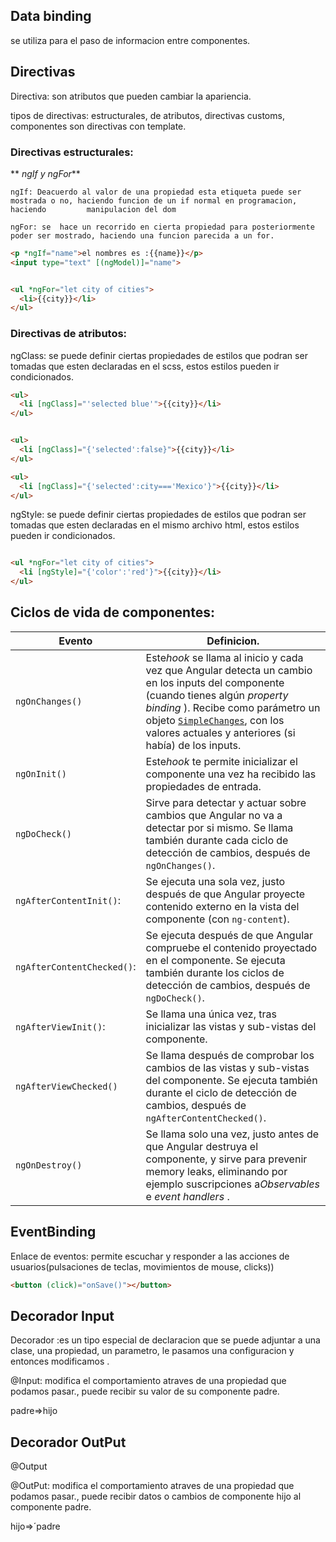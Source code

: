 ## Data binding

se utiliza para el paso de informacion entre componentes.

## Directivas

Directiva:  son atributos que pueden cambiar la apariencia.

tipos de directivas: estructurales, de atributos, directivas customs, componentes son directivas con template.

### Directivas estructurales:

** *ngIf y ngFor***

    ngIf: Deacuerdo al valor de una propiedad esta etiqueta puede ser mostrada o no, haciendo funcion de un if normal en programacion, haciendo 		manipulacion del dom

    ngFor: se  hace un recorrido en cierta propiedad para posteriormente poder ser mostrado, haciendo una funcion parecida a un for.

```html
<p *ngIf="name">el nombres es :{{name}}</p>
<input type="text" [(ngModel)]="name">


<ul *ngFor="let city of cities">
  <li>{{city}}</li>
</ul>

```

### Directivas de atributos:

ngClass: se puede definir ciertas propiedades de estilos que podran ser tomadas que esten declaradas en el scss, estos estilos pueden ir condicionados.

```html
<ul>
  <li [ngClass]="'selected blue'">{{city}}</li>
</ul>


<ul>
  <li [ngClass]="{'selected':false}">{{city}}</li>
</ul>

<ul>
  <li [ngClass]="{'selected':city==='Mexico'}">{{city}}</li>
</ul>

```

ngStyle: se puede definir ciertas propiedades de estilos que podran ser tomadas que esten declaradas en el mismo archivo html, estos estilos pueden ir condicionados.

```html

<ul *ngFor="let city of cities">
  <li [ngStyle]="{'color':'red'}">{{city}}</li>
</ul>
```

## Ciclos de vida de componentes:

| Evento                       | Definicion.                                                                                                                                                                                                                                                                                                         |
| ---------------------------- | ------------------------------------------------------------------------------------------------------------------------------------------------------------------------------------------------------------------------------------------------------------------------------------------------------------------- |
| `ngOnChanges()`            | Este*hook* se llama al inicio y cada vez que Angular detecta un cambio en los inputs del componente (cuando tienes algún  *property binding* ). Recibe como parámetro un objeto [`SimpleChanges`](https://angular.io/api/core/SimpleChanges), con los valores actuales y anteriores (si había) de los inputs. |
| `ngOnInit()`               | Este*hook* te permite inicializar el componente una vez ha recibido las propiedades de entrada.                                                                                                                                                                                                                   |
| `ngDoCheck()`              | Sirve para detectar y actuar sobre cambios que Angular no va a detectar por si mismo. Se llama también durante cada ciclo de detección de cambios, después de `ngOnChanges()`.                                                                                                                                 |
| `ngAfterContentInit()`:    | Se ejecuta una sola vez, justo después de que Angular proyecte contenido externo en la vista del componente (con `ng-content`).                                                                                                                                                                                  |
| `ngAfterContentChecked()`: | Se ejecuta después de que Angular compruebe el contenido proyectado en el componente. Se ejecuta también durante los ciclos de detección de cambios, después de `ngDoCheck()`.                                                                                                                                |
| `ngAfterViewInit()`:       | Se llama una única vez, tras inicializar las vistas y sub-vistas del componente.                                                                                                                                                                                                                                   |
| `ngAfterViewChecked()`     | Se llama después de comprobar los cambios de las vistas y sub-vistas del componente. Se ejecuta también durante el ciclo de detección de cambios, después de `ngAfterContentChecked()`.                                                                                                                       |
| `ngOnDestroy()`            | Se llama solo una vez, justo antes de que Angular destruya el componente, y sirve para prevenir memory leaks, eliminando por ejemplo suscripciones a*Observables* e  *event handlers* .                                                                                                                         |

## EventBinding

Enlace de eventos: permite escuchar y responder a las acciones de usuarios(pulsaciones de teclas, movimientos de mouse, clicks))

```html
<button (click)="onSave()"></button>

```

## Decorador Input

Decorador :es un tipo especial de declaracion que se puede adjuntar a una clase, una propiedad, un parametro, le pasamos una configuracion y entonces modificamos .

@Input: modifica el comportamiento atraves de una propiedad que podamos pasar., puede recibir su valor de su componente padre.

padre=>hijo


## Decorador OutPut

@Output

@OutPut: modifica el comportamiento atraves de una propiedad que podamos pasar., puede recibir datos o cambios de componente hijo al componente padre.

hijo=>´padre
